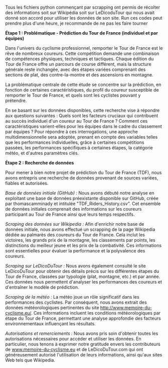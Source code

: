 Tous les fichiers python  commençant par scrapping ont permis de récolter des informations soit sur Wikipédia soit sur LeDicoduTour qui nous avait donné son accord pour utiliser les données de son site. Run ces codes peut prendre plus d'une heure, je recommande de ne pas les faire tourner

**Étape 1 : Problématique - Prédiction du Tour de France (individuel et par équipes)**

Dans l'univers du cyclisme professionnel, remporter le Tour de France est le rêve de nombreux coureurs. Cette compétition demande une combinaison de compétences physiques, techniques et tactiques. Chaque édition du Tour de France offre un parcours de course différent, mais la structure générale reste inchangée, avec des étapes variées comprenant des sections de plat, des contre-la-montre et des ascensions en montagne.

La problématique centrale de cette étude se concentre sur la prédiction, en fonction de certaines caractéristiques, du profil du coureur susceptible de remporter le Tour de France, et quels sont les cyclistes pouvant y prétendre.

En se basant sur les données disponibles, cette recherche vise à répondre aux questions suivantes : Quels sont les facteurs cruciaux qui contribuent au succès individuel d'un coureur au Tour de France ? Comment ces caractéristiques varient-elles pour les équipes dans le cadre du classement par équipes ? Pour répondre à ces interrogations, une approche multidimensionnelle sera adoptée, prenant en compte des variables telles que les performances individuelles, grâce à certaines compétitions passées, les performances spécifiques à certaines étapes, la catégorie météo, et d'autres paramètres clés.

**Étape 2 : Recherche de données**

Pour mener à bien notre projet de prédiction du Tour de France (TDF), nous avons entrepris une recherche de données provenant de sources variées, fiables et autorisées.

*Base de données initiale (GitHub) :*
Nous avons débuté notre analyse en exploitant une base de données préexistante disponible sur GitHub, créée par thomascamminady et intitulée "TDF_Riders_History.csv". Cet ensemble de données initiales comprenait des informations sur les coureurs participant au Tour de France ainsi que leurs temps respectifs.

*Scraping des données sur Wikipedia :*
Afin d'enrichir notre base de données initiale, nous avons effectué un scrapping de la page Wikipedia dédiée au palmarès des coureurs du Tour de France. Cela inclut les victoires, les grands prix de la montagne, les classements par points, les distinctions du meilleur jeune et les prix de la combativité. Ces informations sont essentielles pour évaluer la performance et la polyvalence des coureurs.

*Scraping sur LeDicoDuTour :*
Nous avons également consulté le site LeDicoDuTour pour obtenir des détails précis sur les différentes étapes du Tour de France, classées par typologie (plat, montagne, etc.) et par année. Ces données nous permettent d'analyser les performances des coureurs et d'entraîner le modèle de prédiction.

*Scraping de la météo :*
La météo joue un rôle significatif dans les performances des cyclistes. Par conséquent, nous avons extrait des données météorologiques pertinentes du site http://www.memoire-du-cyclisme.eu/. Ces informations incluent les conditions météorologiques par étape du Tour de France, permettant une analyse approfondie des facteurs environnementaux influençant les résultats.

*Autorisations et remerciements :*
Nous avons pris soin d'obtenir toutes les autorisations nécessaires pour accéder et utiliser les données. En particulier, nous tenons à exprimer notre gratitude envers les contributeurs de www.memoire-du-cyclisme.eu et de LeDicoDuTour.com qui ont généreusement autorisé l'utilisation de leurs informations, ainsi qu'aux sites Web tels que Wikipedia.


